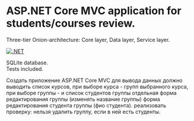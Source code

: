 # ASP.NET Core MVC application for students/courses review.

Three-tier Onion-architecture: Core layer, Data layer, Service layer.

[![.NET](https://github.com/WaterSeer/UniversityProject/actions/workflows/dotnet.yml/badge.svg?branch=master)](https://github.com/WaterSeer/UniversityProject/actions/workflows/dotnet.yml)

SQLite database.  
Tests included. 

Создать приложение ASP.NET Core MVC для вывода данных 
должно выводить список курсов, при выборе курса - групп выбранного курса, при выборе группы - и список студентов группы
отдельная форма редактирования группы (изменять название группы)
форма редактирования студента группы (фио студента).
реализовать проверку: нельзя удалить группу, если в ней есть студенты.
